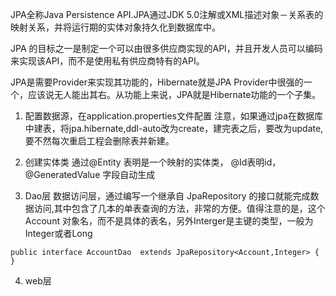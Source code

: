 JPA全称Java Persistence API.JPA通过JDK 5.0注解或XML描述对象－关系表的映射关系，并将运行期的实体对象持久化到数据库中。

JPA 的目标之一是制定一个可以由很多供应商实现的API，并且开发人员可以编码来实现该API，而不是使用私有供应商特有的API。

JPA是需要Provider来实现其功能的，Hibernate就是JPA Provider中很强的一个，应该说无人能出其右。从功能上来说，JPA就是Hibernate功能的一个子集。

1. 配置数据源，在application.properties文件配置
注意，如果通过jpa在数据库中建表，将jpa.hibernate,ddl-auto改为create，建完表之后，要改为update,要不然每次重启工程会删除表并新建。

2. 创建实体类
通过@Entity 表明是一个映射的实体类， @Id表明id， @GeneratedValue 字段自动生成

3. Dao层
数据访问层，通过编写一个继承自 JpaRepository 的接口就能完成数据访问,其中包含了几本的单表查询的方法，非常的方便。值得注意的是，这个Account 对象名，而不是具体的表名，另外Interger是主键的类型，一般为Integer或者Long
````
public interface AccountDao  extends JpaRepository<Account,Integer> {
}
````

4. web层